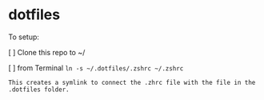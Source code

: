 # dotfiles

To setup:

[ ] Clone this repo to ~/

[ ] from Terminal `ln -s ~/.dotfiles/.zshrc ~/.zshrc` 
    
    This creates a symlink to connect the .zhrc file with the file in the .dotfiles folder.